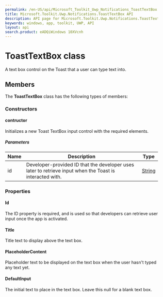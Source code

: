 ```yaml
---
permalink: /en-US/api/Microsoft_Toolkit_Uwp_Notifications_ToastTextBox.htm
title: Microsoft.Toolkit.Uwp.Notifications.ToastTextBox API 
description: API page for Microsoft.Toolkit.Uwp.Notifications.ToastTextBox
keywords: windows, app, toolkit, UWP, API
layout: api
search.product: eADQiWindows 10XVcnh
---
```



# ToastTextBox class

A text box control on the Toast that a user can type text into.

## Members

The **ToastTextBox** class has the following types of members:

### Constructors

#### contructor

Initializes a new Toast TextBox input control with the required elements.

##### Parameters



| Name | Description | Type || --- | --- | --- || id | Developer-provided ID that the developer uses later to retrieve input when the Toast is interacted with. | [String](https://msdn.microsoft.com/library/windows/apps/System.String) |


### Properties

#### Id

The ID property is required, and is used so that developers can retrieve user input once the app is activated.



#### Title

Title text to display above the text box.



#### PlaceholderContent

Placeholder text to be displayed on the text box when the user hasn't typed any text yet.



#### DefaultInput

The initial text to place in the text box. Leave this null for a blank text box.


